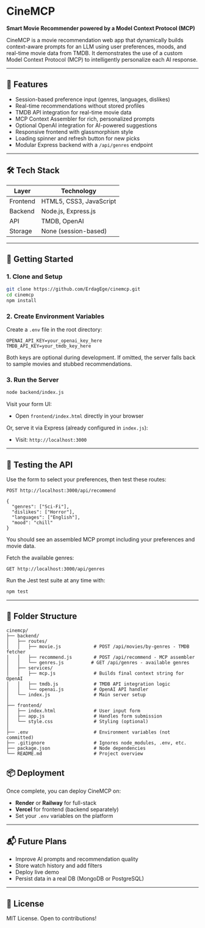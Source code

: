 # CineMCP

**Smart Movie Recommender powered by a Model Context Protocol (MCP)**

CineMCP is a movie recommendation web app that dynamically builds context-aware prompts for an LLM using user preferences, moods, and real-time movie data from TMDB. It demonstrates the use of a custom Model Context Protocol (MCP) to intelligently personalize each AI response.

---

## 🎯 Features

* Session-based preference input (genres, languages, dislikes)
* Real-time recommendations without stored profiles
* TMDB API integration for real-time movie data
* MCP Context Assembler for rich, personalized prompts
* Optional OpenAI integration for AI-powered suggestions
* Responsive frontend with glassmorphism style
* Loading spinner and refresh button for new picks
* Modular Express backend with a `/api/genres` endpoint

---

## 🛠 Tech Stack

| Layer    | Technology               |
| -------- | ------------------------ |
| Frontend | HTML5, CSS3, JavaScript  |
| Backend  | Node.js, Express.js      |
| API      | TMDB, OpenAI             |
| Storage  | None (session-based) |

---

## 🚀 Getting Started

### 1. Clone and Setup

```bash
git clone https://github.com/ErdagEge/cinemcp.git
cd cinemcp
npm install
```

### 2. Create Environment Variables

Create a `.env` file in the root directory:

```env
OPENAI_API_KEY=your_openai_key_here
TMDB_API_KEY=your_tmdb_key_here
```

Both keys are optional during development. If omitted, the server falls back to
sample movies and stubbed recommendations.

### 3. Run the Server

```bash
node backend/index.js
```

Visit your form UI:

* Open `frontend/index.html` directly in your browser

Or, serve it via Express (already configured in `index.js`):

* Visit: `http://localhost:3000`

---

## 🧪 Testing the API

Use the form to select your preferences, then test these routes:

```
POST http://localhost:3000/api/recommend

{
  "genres": ["Sci-Fi"],
  "dislikes": ["Horror"],
  "languages": ["English"],
  "mood": "chill"
}
```

You should see an assembled MCP prompt including your preferences and movie data.

Fetch the available genres:

```
GET http://localhost:3000/api/genres
```

Run the Jest test suite at any time with:

```bash
npm test
```
---

## 📁 Folder Structure

```
cinemcp/
├── backend/
│   ├── routes/
│   │   ├── movie.js            # POST /api/movies/by-genres - TMDB fetcher
│   │   ├── recommend.js        # POST /api/recommend - MCP assembler
│   │   └── genres.js          # GET /api/genres - available genres
│   ├── services/
│   │   ├── mcp.js              # Builds final context string for OpenAI
│   │   ├── tmdb.js             # TMDB API integration logic
│   │   └── openai.js           # OpenAI API handler
│   └── index.js                # Main server setup
│
├── frontend/
│   ├── index.html              # User input form
│   ├── app.js                  # Handles form submission
│   └── style.css               # Styling (optional)
│
├── .env                        # Environment variables (not committed)
├── .gitignore                  # Ignores node_modules, .env, etc.
├── package.json                # Node dependencies
└── README.md                   # Project overview
```


## 📦 Deployment

Once complete, you can deploy CineMCP on:

* **Render** or **Railway** for full-stack
* **Vercel** for frontend (backend separately)
* Set your `.env` variables on the platform

---

## 📬 Future Plans

* Improve AI prompts and recommendation quality
* Store watch history and add filters
* Deploy live demo
* Persist data in a real DB (MongoDB or PostgreSQL)

---

## 📜 License

MIT License. Open to contributions!
